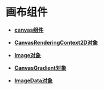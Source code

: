 # 画布组件<a name="ZH-CN_TOPIC_0000001162494621"></a>

-   **[canvas组件](canvas组件.md)**  

-   **[CanvasRenderingContext2D对象](CanvasRenderingContext2D对象.md)**  

-   **[Image对象](Image对象.md)**  

-   **[CanvasGradient对象](CanvasGradient对象.md)**  

-   **[ImageData对象](ImageData对象.md)**  


